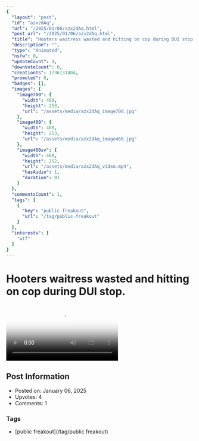 ```yaml
---
{
  "layout": "post",
  "id": "azx2dAq",
  "url": "/2025/01/06/azx2dAq.html",
  "post_url": "/2025/01/06/azx2dAq.html",
  "title": "Hooters waitress wasted and hitting on cop during DUI stop.",
  "description": "",
  "type": "Animated",
  "nsfw": 0,
  "upVoteCount": 4,
  "downVoteCount": 0,
  "creationTs": 1736131404,
  "promoted": 0,
  "badges": [],
  "images": {
    "image700": {
      "width": 460,
      "height": 253,
      "url": "/assets/media/azx2dAq_image700.jpg"
    },
    "image460": {
      "width": 460,
      "height": 253,
      "url": "/assets/media/azx2dAq_image460.jpg"
    },
    "image460sv": {
      "width": 460,
      "height": 252,
      "url": "/assets/media/azx2dAq_video.mp4",
      "hasAudio": 1,
      "duration": 91
    }
  },
  "commentsCount": 1,
  "tags": [
    {
      "key": "public freakout",
      "url": "/tag/public-freakout"
    }
  ],
  "interests": [
    "wtf"
  ]
}
---
```


# Hooters waitress wasted and hitting on cop during DUI stop.

<video controls playsinline loop poster="/assets/media/azx2dAq_image460.jpg">
  <source src="/assets/media/azx2dAq_video.mp4" type="video/mp4">
  Your browser does not support the video tag.
</video>

## Post Information

- Posted on: January 06, 2025
- Upvotes: 4
- Comments: 1

### Tags

- [public freakout](/tag/public freakout)
